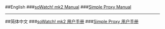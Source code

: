 ##English
###<a href="https://github.com/jc3213/Misc/blob/master/Manual/en-US/soWatch.md">soWatch! mk2 Manual</a>
###<a href="https://github.com/jc3213/Misc/blob/master/Manual/en-US/SimpleProxy.md">Simple Proxy Manual</a>

***

##简体中文
###<a href="https://github.com/jc3213/Misc/blob/master/Manual/zh-CN/soWatch.md">soWatch! mk2 用户手册</a>
###<a href="https://github.com/jc3213/Misc/blob/master/Manual/zh-CN/SimpleProxy.md">Simple Proxy 用户手册</a>
